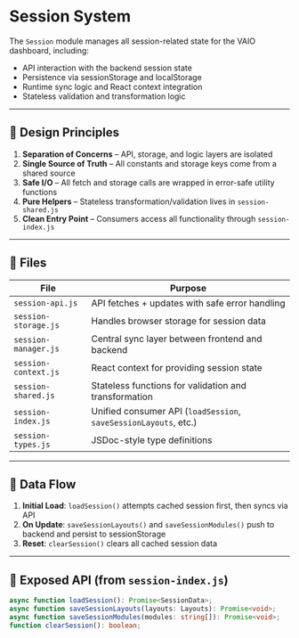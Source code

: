 # Session System

The `Session` module manages all session-related state for the VAIO dashboard, including:
- API interaction with the backend session state
- Persistence via sessionStorage and localStorage
- Runtime sync logic and React context integration
- Stateless validation and transformation logic

---

## 🔩 Design Principles

1. **Separation of Concerns** – API, storage, and logic layers are isolated
2. **Single Source of Truth** – All constants and storage keys come from a shared source
3. **Safe I/O** – All fetch and storage calls are wrapped in error-safe utility functions
4. **Pure Helpers** – Stateless transformation/validation lives in `session-shared.js`
5. **Clean Entry Point** – Consumers access all functionality through `session-index.js`

---

## 📁 Files

| File | Purpose |
|------|---------|
| `session-api.js`        | API fetches + updates with safe error handling |
| `session-storage.js`    | Handles browser storage for session data |
| `session-manager.js`    | Central sync layer between frontend and backend |
| `session-context.js`    | React context for providing session state |
| `session-shared.js`     | Stateless functions for validation and transformation |
| `session-index.js`      | Unified consumer API (`loadSession`, `saveSessionLayouts`, etc.) |
| `session-types.js`      | JSDoc-style type definitions |

---

## 🔄 Data Flow

1. **Initial Load**: `loadSession()` attempts cached session first, then syncs via API
2. **On Update**: `saveSessionLayouts()` and `saveSessionModules()` push to backend and persist to sessionStorage
3. **Reset**: `clearSession()` clears all cached session data

---

## 🧪 Exposed API (from `session-index.js`)

```ts
async function loadSession(): Promise<SessionData>;
async function saveSessionLayouts(layouts: Layouts): Promise<void>;
async function saveSessionModules(modules: string[]): Promise<void>;
function clearSession(): boolean;
